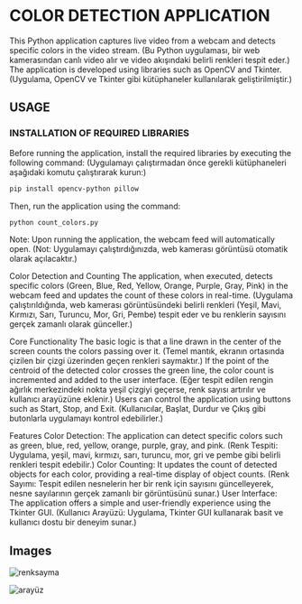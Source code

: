 # COLOR DETECTION APPLICATION

This Python application captures live video from a webcam and detects specific colors in the video stream. (Bu Python uygulaması, bir web kamerasından canlı video alır ve video akışındaki belirli renkleri tespit eder.) The application is developed using libraries such as OpenCV and Tkinter. (Uygulama, OpenCV ve Tkinter gibi kütüphaneler kullanılarak geliştirilmiştir.)

## USAGE

### INSTALLATION OF REQUIRED LIBRARIES
Before running the application, install the required libraries by executing the following command: (Uygulamayı çalıştırmadan önce gerekli kütüphaneleri aşağıdaki komutu çalıştırarak kurun:)

```bash
pip install opencv-python pillow

```
Then, run the application using the command:

```bash
python count_colors.py
```

Note: Upon running the application, the webcam feed will automatically open. (Not: Uygulamayı çalıştırdığınızda, web kamerası görüntüsü otomatik olarak açılacaktır.)

Color Detection and Counting
The application, when executed, detects specific colors (Green, Blue, Red, Yellow, Orange, Purple, Gray, Pink) in the webcam feed and updates the count of these colors in real-time. (Uygulama çalıştırıldığında, web kamerası görüntüsündeki belirli renkleri (Yeşil, Mavi, Kırmızı, Sarı, Turuncu, Mor, Gri, Pembe) tespit eder ve bu renklerin sayısını gerçek zamanlı olarak günceller.)

Core Functionality
The basic logic is that a line drawn in the center of the screen counts the colors passing over it. (Temel mantık, ekranın ortasında çizilen bir çizgi üzerinden geçen renkleri saymaktır.) If the point of the centroid of the detected color crosses the green line, the color count is incremented and added to the user interface. (Eğer tespit edilen rengin ağırlık merkezindeki nokta yeşil çizgiyi geçerse, renk sayısı artırılır ve kullanıcı arayüzüne eklenir.) Users can control the application using buttons such as Start, Stop, and Exit. (Kullanıcılar, Başlat, Durdur ve Çıkış gibi butonlarla uygulamayı kontrol edebilirler.)

Features
Color Detection: The application can detect specific colors such as green, blue, red, yellow, orange, purple, gray, and pink. (Renk Tespiti: Uygulama, yeşil, mavi, kırmızı, sarı, turuncu, mor, gri ve pembe gibi belirli renkleri tespit edebilir.)
Color Counting: It updates the count of detected objects for each color, providing a real-time display of object counts. (Renk Sayımı: Tespit edilen nesnelerin her bir renk için sayısını güncelleyerek, nesne sayılarının gerçek zamanlı bir görüntüsünü sunar.)
User Interface: The application offers a simple and user-friendly experience using the Tkinter GUI. (Kullanıcı Arayüzü: Uygulama, Tkinter GUI kullanarak basit ve kullanıcı dostu bir deneyim sunar.)

## Images

![renksayma](https://github.com/user-attachments/assets/aa57e690-3400-4bf1-823b-e6bd244c0ef2)

![arayüz](https://github.com/user-attachments/assets/012db87e-450e-43c7-ba6c-c5529b8070bf)
